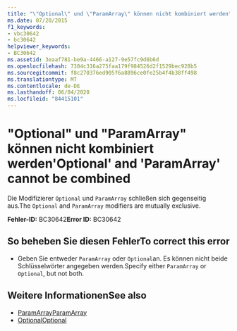 ```yaml
---
title: "\"Optional\" und \"ParamArray\" können nicht kombiniert werden"
ms.date: 07/20/2015
f1_keywords:
- vbc30642
- bc30642
helpviewer_keywords:
- BC30642
ms.assetid: 3eaaf781-be9a-4466-a127-9e57fc9d6b6d
ms.openlocfilehash: 7304c316a275faa179f984526d2f1529bec928b5
ms.sourcegitcommit: f8c270376ed905f6a8896ce0fe25b4f4b38ff498
ms.translationtype: MT
ms.contentlocale: de-DE
ms.lasthandoff: 06/04/2020
ms.locfileid: "84415101"
---
```

# <a name="optional-and-paramarray-cannot-be-combined"></a><span data-ttu-id="e0c8e-102">"Optional" und "ParamArray" können nicht kombiniert werden</span><span class="sxs-lookup"><span data-stu-id="e0c8e-102">'Optional' and 'ParamArray' cannot be combined</span></span>
<span data-ttu-id="e0c8e-103">Die Modifizierer `Optional` und `ParamArray` schließen sich gegenseitig aus.</span><span class="sxs-lookup"><span data-stu-id="e0c8e-103">The `Optional` and `ParamArray` modifiers are mutually exclusive.</span></span>  
  
 <span data-ttu-id="e0c8e-104">**Fehler-ID:** BC30642</span><span class="sxs-lookup"><span data-stu-id="e0c8e-104">**Error ID:** BC30642</span></span>  
  
## <a name="to-correct-this-error"></a><span data-ttu-id="e0c8e-105">So beheben Sie diesen Fehler</span><span class="sxs-lookup"><span data-stu-id="e0c8e-105">To correct this error</span></span>  
  
- <span data-ttu-id="e0c8e-106">Geben Sie entweder `ParamArray` oder `Optional`an. Es können nicht beide Schlüsselwörter angegeben werden.</span><span class="sxs-lookup"><span data-stu-id="e0c8e-106">Specify either `ParamArray` or `Optional`, but not both.</span></span>  
  
## <a name="see-also"></a><span data-ttu-id="e0c8e-107">Weitere Informationen</span><span class="sxs-lookup"><span data-stu-id="e0c8e-107">See also</span></span>

- [<span data-ttu-id="e0c8e-108">ParamArray</span><span class="sxs-lookup"><span data-stu-id="e0c8e-108">ParamArray</span></span>](../language-reference/modifiers/paramarray.md)
- [<span data-ttu-id="e0c8e-109">Optional</span><span class="sxs-lookup"><span data-stu-id="e0c8e-109">Optional</span></span>](../language-reference/modifiers/optional.md)

